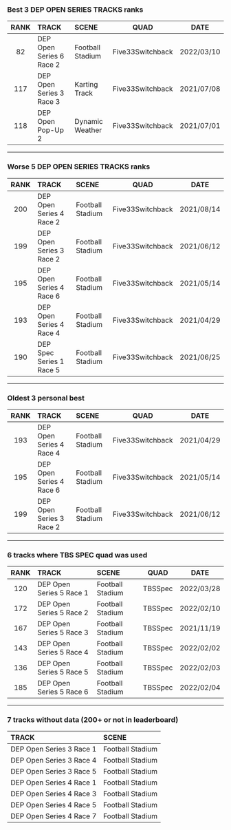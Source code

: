 ### Best 3 DEP OPEN SERIES TRACKS ranks
|RANK|TRACK|SCENE|QUAD|DATE|
|:---:|:---|:---|:---:|:---:|
|82|DEP Open Series 6 Race 2|Football Stadium|Five33Switchback|2022/03/10|
|117|DEP Open Series 3 Race 3|Karting Track|Five33Switchback|2021/07/08|
|118|DEP Open Pop-Up 2|Dynamic Weather|Five33Switchback|2021/07/01|
---
### Worse 5 DEP OPEN SERIES TRACKS ranks
|RANK|TRACK|SCENE|QUAD|DATE|
|:---:|:---|:---|:---:|:---:|
|200|DEP Open Series 4 Race 2|Football Stadium|Five33Switchback|2021/08/14|
|199|DEP Open Series 3 Race 2|Football Stadium|Five33Switchback|2021/06/12|
|195|DEP Open Series 4 Race 6|Football Stadium|Five33Switchback|2021/05/14|
|193|DEP Open Series 4 Race 4|Football Stadium|Five33Switchback|2021/04/29|
|190|DEP Spec Series 1 Race 5|Football Stadium|Five33Switchback|2021/06/25|
---
### Oldest 3 personal best
|RANK|TRACK|SCENE|QUAD|DATE|
|:---:|:---|:---|:---:|:---:|
|193|DEP Open Series 4 Race 4|Football Stadium|Five33Switchback|2021/04/29|
|195|DEP Open Series 4 Race 6|Football Stadium|Five33Switchback|2021/05/14|
|199|DEP Open Series 3 Race 2|Football Stadium|Five33Switchback|2021/06/12|
---
### 6 tracks where TBS SPEC quad was used
|RANK|TRACK|SCENE|QUAD|DATE|
|:---:|:---|:---|:---:|:---:|
|120|DEP Open Series 5 Race 1|Football Stadium|TBSSpec|2022/03/28|
|172|DEP Open Series 5 Race 2|Football Stadium|TBSSpec|2022/02/10|
|167|DEP Open Series 5 Race 3|Football Stadium|TBSSpec|2021/11/19|
|143|DEP Open Series 5 Race 4|Football Stadium|TBSSpec|2022/02/02|
|136|DEP Open Series 5 Race 5|Football Stadium|TBSSpec|2022/02/03|
|185|DEP Open Series 5 Race 6|Football Stadium|TBSSpec|2022/02/04|
---
### 7 tracks without data (200+ or not in leaderboard)
|TRACK|SCENE|
|:---|:---|
|DEP Open Series 3 Race 1|Football Stadium|
|DEP Open Series 3 Race 4|Football Stadium|
|DEP Open Series 3 Race 5|Football Stadium|
|DEP Open Series 4 Race 1|Football Stadium|
|DEP Open Series 4 Race 3|Football Stadium|
|DEP Open Series 4 Race 5|Football Stadium|
|DEP Open Series 4 Race 7|Football Stadium|
